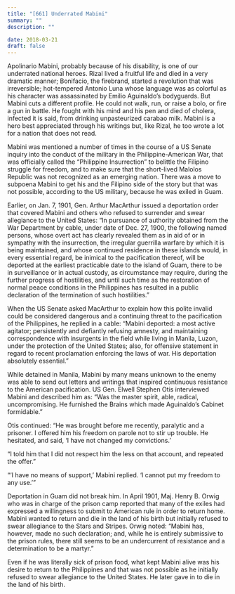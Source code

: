 ```yaml
---
title: "[661] Underrated Mabini"
summary: ""
description: ""

date: 2018-03-21
draft: false
---
```


Apolinario Mabini, probably because of his disability, is one of our underrated national heroes. Rizal lived a fruitful life and died in a very dramatic manner; Bonifacio, the firebrand, started a revolution that was irreversible; hot-tempered Antonio Luna whose language was as colorful as his character was assassinated by Emilio Aguinaldo’s bodyguards. But Mabini cuts a different profile. He could not walk, run, or raise a bolo, or fire a gun in battle. He fought with his mind and his pen and died of cholera, infected it is said, from drinking unpasteurized carabao milk. Mabini is a hero best appreciated through his writings but, like Rizal, he too wrote a lot for a nation that does not read.

Mabini was mentioned a number of times in the course of a US Senate inquiry into the conduct of the military in the Philippine-American War, that was officially called the “Philippine Insurrection” to belittle the Filipino struggle for freedom, and to make sure that the short-lived Malolos Republic was not recognized as an emerging nation. There was a move to subpoena Mabini to get his and the Filipino side of the story but that was not possible, according to the US military, because he was exiled in Guam.

Earlier, on Jan. 7, 1901, Gen. Arthur MacArthur issued a deportation order that covered Mabini and others who refused to surrender and swear allegiance to the United States: “In pursuance of authority obtained from the War Department by cable, under date of Dec. 27, 1900, the following named persons, whose overt act has clearly revealed them as in aid of or in sympathy with the insurrection, the irregular guerrilla warfare by which it is being maintained, and whose continued residence in these islands would, in every essential regard, be inimical to the pacification thereof, will be deported at the earliest practicable date to the island of Guam, there to be in surveillance or in actual custody, as circumstance may require, during the further progress of hostilities, and until such time as the restoration of normal peace conditions in the Philippines has resulted in a public declaration of the termination of such hostilities.”

When the US Senate asked MacArthur to explain how this polite invalid could be considered dangerous and a continuing threat to the pacification of the Philippines, he replied in a cable:
“Mabini deported: a most active agitator; persistently and defiantly refusing amnesty, and maintaining correspondence with insurgents in the field while living in Manila, Luzon, under the protection of the United States; also, for offensive statement in regard to recent proclamation enforcing the laws of war. His deportation absolutely essential.”

While detained in Manila, Mabini by many means unknown to the enemy was able to send out letters and writings that inspired continuous resistance to the American pacification. US Gen. Elwell Stephen Otis interviewed Mabini and described him as: “Was the master spirit, able, radical, uncompromising. He furnished the Brains which made Aguinaldo’s Cabinet formidable.”

Otis continued: “He was brought before me recently, paralytic and a prisoner. I offered him his freedom on parole not to stir up trouble. He hesitated, and said, ‘I have not changed my convictions.’

“I told him that I did not respect him the less on that account, and repeated the offer.”

“‘I have no means of support,’ Mabini replied. ‘I cannot put my freedom to any use.’”

Deportation in Guam did not break him. In April 1901, Maj. Henry B. Orwig who was in charge of the prison camp reported that many of the exiles had expressed a willingness to submit to American rule in order to return home. Mabini wanted to return and die in the land of his birth but initially refused to swear allegiance to the Stars and Stripes. Orwig noted: “Mabini has, however, made no such declaration; and, while he is entirely submissive to the prison rules, there still seems to be an undercurrent of resistance and a determination to be a martyr.”

Even if he was literally sick of prison food, what kept Mabini alive was his desire to return to the Philippines and that was not possible as he initially refused to swear allegiance to the United States. He later gave in to die in the land of his birth.
